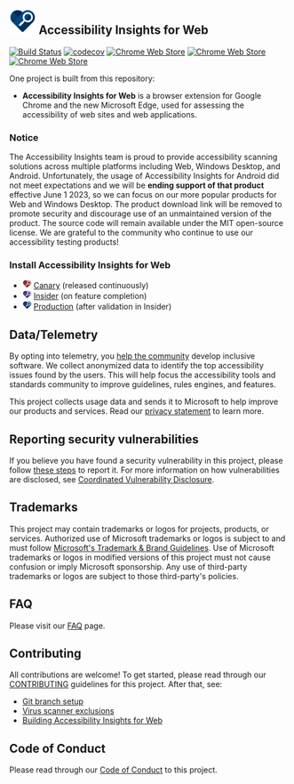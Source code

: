 <!--
Copyright (c) Microsoft Corporation. All rights reserved.
Licensed under the MIT License.
-->

## ![Product Logo](./src/icons/brand/blue/brand-blue-48px.png) Accessibility Insights for Web

[![Build Status](https://dev.azure.com/accessibility-insights/accessibility-insights-web/_apis/build/status/accessibility-insights-web%20CI?branchName=main)](https://dev.azure.com/accessibility-insights/accessibility-insights-web/_build/latest?definitionId=37&branchName=main)
[![codecov](https://codecov.io/gh/microsoft/accessibility-insights-web/branch/main/graph/badge.svg)](https://codecov.io/gh/microsoft/accessibility-insights-web)
[![Chrome Web Store](https://img.shields.io/chrome-web-store/v/pbjjkligggfmakdaogkfomddhfmpjeni.svg?label=Version)](https://chrome.google.com/webstore/detail/accessibility-insights-fo/pbjjkligggfmakdaogkfomddhfmpjeni)
[![Chrome Web Store](https://img.shields.io/chrome-web-store/users/pbjjkligggfmakdaogkfomddhfmpjeni.svg)](https://chrome.google.com/webstore/detail/accessibility-insights-fo/pbjjkligggfmakdaogkfomddhfmpjeni)
[![Chrome Web Store](https://img.shields.io/chrome-web-store/stars/pbjjkligggfmakdaogkfomddhfmpjeni.svg)](https://chrome.google.com/webstore/detail/accessibility-insights-fo/pbjjkligggfmakdaogkfomddhfmpjeni/reviews)

One project is built from this repository:

-   **Accessibility Insights for Web** is a browser extension for Google Chrome and the new Microsoft Edge, used for assessing the accessibility of web sites and web applications.

### Notice
The Accessibility Insights team is proud to provide accessibility scanning solutions across multiple platforms including Web, Windows Desktop, and Android. Unfortunately, the usage of Accessibility Insights for Android did not meet expectations and we will be **ending support of that product** effective June 1 2023, so we can focus on our more popular products for Web and Windows Desktop. The product download link will be removed to promote security and discourage use of an unmaintained version of the product. The source code will remain available under the MIT open-source license. We are grateful to the community who continue to use our accessibility testing products!

### Install Accessibility Insights for Web

-   ![Canary Logo](./src/icons/brand/red/brand-red-16px.png) [Canary](https://chrome.google.com/webstore/detail/hbcplehnakffdldhldncjlnbpfgogbem) (released continuously)
-   ![Insider Logo](./src/icons/brand/violet/brand-violet-16px.png) [Insider](https://chrome.google.com/webstore/detail/nnmjfbmebeckhpejobgjjjnchlljiagp) (on feature completion)
-   ![Production Logo](./src/icons/brand/blue/brand-blue-16px.png) [Production](https://chrome.google.com/webstore/detail/pbjjkligggfmakdaogkfomddhfmpjeni) (after validation in Insider)

## Data/Telemetry

By opting into telemetry, you [help the community](https://go.microsoft.com/fwlink/?linkid=2077765) develop inclusive software. We collect anonymized data to identify the top accessibility issues found by the users. This will help focus the accessibility tools and standards community to improve guidelines, rules engines, and features.

This project collects usage data and sends it to Microsoft to help improve our products and services. Read our [privacy statement](https://privacy.microsoft.com/en-us/privacystatement) to learn more.

## Reporting security vulnerabilities

If you believe you have found a security vulnerability in this project, please follow [these steps](https://technet.microsoft.com/en-us/security/ff852094.aspx) to report it. For more information on how vulnerabilities are disclosed, see [Coordinated Vulnerability Disclosure](https://technet.microsoft.com/en-us/security/dn467923).

## Trademarks

This project may contain trademarks or logos for projects, products, or services. Authorized use of Microsoft trademarks or logos is subject to and must follow [Microsoft's Trademark & Brand Guidelines](https://www.microsoft.com/en-us/legal/intellectualproperty/trademarks/usage/general). Use of Microsoft trademarks or logos in modified versions of this project must not cause confusion or imply Microsoft sponsorship. Any use of third-party trademarks or logos are subject to those third-party's policies.

## FAQ

Please visit our [FAQ](https://accessibilityinsights.io/docs/en/web/reference/faq) page.

## Contributing

All contributions are welcome! To get started, please read through our [CONTRIBUTING](./CONTRIBUTING.md) guidelines for this project. After that, see:

-   [Git branch setup](./docs/git-branch-setup.md)
-   [Virus scanner exclusions](./docs/virus-scanner-exclusions.md)
-   [Building Accessibility Insights for Web](./docs/building-web.md)

## Code of Conduct

Please read through our [Code of Conduct](./CODE_OF_CONDUCT.md) to this project.
